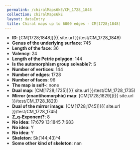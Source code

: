 ```yaml
--- 
 permalink: /chiralMaps6kE/CM_1728_1848 
 collection: chiralMaps6kE
 layout: dataEntry
 title: Chiral maps up to 6000 edges - CM[1728;1848]
---
```


- **ID**: [CM[1728;1848]]({{ site.url }}/test/CM_1728_1848)
- **Genus of the underlying surface**: 745
- **Length of the face**: 36
- **Valency**: 24
- **Length of the Petrie polygon**: 144
- **Is the automorphism group solvable?**: S
- **Number of vertices**: 144
- **Number of edges**: 1728
- **Number of faces**: 96
- **The map is self-**: none
- **Dual map**: [CM[1728;1735]]({{ site.url }}/test/CM_1728_1735)
- **Mirror (enantihomorphic) map**: [CM[1728;1829]]({{ site.url }}/test/CM_1728_1829)
- **Dual of the mirror image**: [CM[1728;1745]]({{ site.url }}/test/CM_1728_1745)
- **Z_q-Exponent?**: 8
- **No idea**:  17:679 13:1845 7:683
- **No idea**: Y
- **No idea**: Y
- **Skeleton**: Sk(144;43)^4
- **Some other kind of skeleton**: nan
